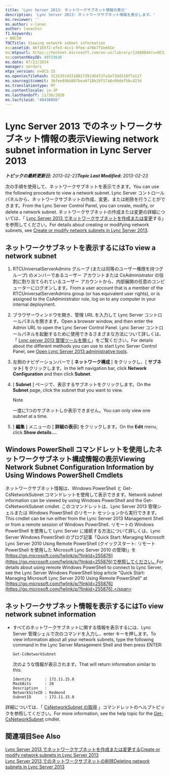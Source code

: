 ```yaml
---
title: 'Lync Server 2013: ネットワークサブネット情報の表示'
description: 'Lync Server 2013: ネットワークサブネット情報を表示します。'
ms.reviewer: ''
ms.author: v-lanac
author: lanachin
f1.keywords:
- NOCSH
TOCTitle: Viewing network subnet information
ms:assetid: 46f165f2-efe3-4cc1-9fee-a78b7f2ed41e
ms:mtpsurl: https://technet.microsoft.com/en-us/library/JJ688044(v=OCS.15)
ms:contentKeyID: 49733636
ms.date: 07/23/2014
manager: serdars
mtps_version: v=OCS.15
ms.openlocfilehash: 313135c43318817391d54f2fa3e73dd318f7a11f
ms.sourcegitcommit: 36fee89bb887bea4f18b19f17a8c69daf5bc423d
ms.translationtype: MT
ms.contentlocale: ja-JP
ms.lasthandoff: 11/26/2020
ms.locfileid: "49438856"
---
```

# <a name="viewing-network-subnet-information-in-lync-server-2013"></a><span data-ttu-id="4f8ca-103">Lync Server 2013 でのネットワークサブネット情報の表示</span><span class="sxs-lookup"><span data-stu-id="4f8ca-103">Viewing network subnet information in Lync Server 2013</span></span>

<div data-xmlns="http://www.w3.org/1999/xhtml">

<div class="topic" data-xmlns="http://www.w3.org/1999/xhtml" data-msxsl="urn:schemas-microsoft-com:xslt" data-cs="https://msdn.microsoft.com/">

<div data-asp="https://msdn2.microsoft.com/asp">



</div>

<div id="mainSection">

<div id="mainBody"><span data-ttu-id="4f8ca-104">

<span> </span></span><span class="sxs-lookup"><span data-stu-id="4f8ca-104">

<span> </span></span></span>

<span data-ttu-id="4f8ca-105">_**トピックの最終更新日:** 2013-02-23_</span><span class="sxs-lookup"><span data-stu-id="4f8ca-105">_**Topic Last Modified:** 2013-02-23_</span></span>

<span data-ttu-id="4f8ca-106">次の手順を使用して、ネットワークサブネットを表示できます。</span><span class="sxs-lookup"><span data-stu-id="4f8ca-106">You can use the following procedure to view a network subnet.</span></span> <span data-ttu-id="4f8ca-107">Lync Server コントロールパネルから、ネットワークサブネットの作成、変更、または削除を行うことができます。</span><span class="sxs-lookup"><span data-stu-id="4f8ca-107">From the Lync Server Control Panel, you can create, modify, or delete a network subnet.</span></span> <span data-ttu-id="4f8ca-108">ネットワークサブネットの作成または変更の詳細については、「 [Lync Server 2013 でネットワークサブネットを作成または変更](lync-server-2013-create-or-modify-network-subnets.md)する」を参照してください。</span><span class="sxs-lookup"><span data-stu-id="4f8ca-108">For details about creating or modifying network subnets, see [Create or modify network subnets in Lync Server 2013](lync-server-2013-create-or-modify-network-subnets.md).</span></span>

<div>

## <a name="to-view-a-network-subnet"></a><span data-ttu-id="4f8ca-109">ネットワークサブネットを表示するには</span><span class="sxs-lookup"><span data-stu-id="4f8ca-109">To view a network subnet</span></span>

1.  <span data-ttu-id="4f8ca-110">RTCUniversalServerAdmins グループ (または同等のユーザー権限を持つグループ) のメンバーであるユーザー アカウントまたは CsAdministrator の役割に割り当てられているユーザー アカウントから、内部展開の任意のコンピューターにログオンします。</span><span class="sxs-lookup"><span data-stu-id="4f8ca-110">From a user account that is a member of the RTCUniversalServerAdmins group (or has equivalent user rights), or is assigned to the CsAdministrator role, log on to any computer in your internal deployment.</span></span>

2.  <span data-ttu-id="4f8ca-111">ブラウザーウィンドウを開き、管理 URL を入力して Lync Server コントロールパネルを開きます。</span><span class="sxs-lookup"><span data-stu-id="4f8ca-111">Open a browser window, and then enter the Admin URL to open the Lync Server Control Panel.</span></span> <span data-ttu-id="4f8ca-112">Lync Server コントロールパネルを起動するために使用できるさまざまな方法について詳しくは、「 [Lync server 2013 管理ツールを開く](lync-server-2013-open-lync-server-administrative-tools.md)」をご覧ください。</span><span class="sxs-lookup"><span data-stu-id="4f8ca-112">For details about the different methods you can use to start Lync Server Control Panel, see [Open Lync Server 2013 administrative tools](lync-server-2013-open-lync-server-administrative-tools.md).</span></span>

3.  <span data-ttu-id="4f8ca-113">左側のナビゲーションバーで [ **ネットワーク構成** ] をクリックし、[ **サブネット**] をクリックします。</span><span class="sxs-lookup"><span data-stu-id="4f8ca-113">In the left navigation bar, click **Network Configuration** and then click **Subnet**.</span></span>

4.  <span data-ttu-id="4f8ca-114">[ **Subnet** ] ページで、表示するサブネットをクリックします。</span><span class="sxs-lookup"><span data-stu-id="4f8ca-114">On the **Subnet** page, click the subnet that you want to view.</span></span>
    
    <div>
    

    > [!NOTE]  
    > <span data-ttu-id="4f8ca-115">一度に1つのサブネットしか表示できません。</span><span class="sxs-lookup"><span data-stu-id="4f8ca-115">You can only view one subnet at a time.</span></span>

    
    </div>

5.  <span data-ttu-id="4f8ca-116">[ **編集** ] メニューの [ **詳細の表示**] をクリックします。</span><span class="sxs-lookup"><span data-stu-id="4f8ca-116">On the **Edit** menu, click **Show details…**.</span></span>

</div>

<div>

## <a name="viewing-network-subnet-configuration-information-by-using-windows-powershell-cmdlets"></a><span data-ttu-id="4f8ca-117">Windows PowerShell コマンドレットを使用したネットワークサブネット構成情報の表示</span><span class="sxs-lookup"><span data-stu-id="4f8ca-117">Viewing Network Subnet Configuration Information by Using Windows PowerShell Cmdlets</span></span>

<span data-ttu-id="4f8ca-118">ネットワークサブネット情報は、Windows PowerShell と Get-CsNetworkSubnet コマンドレットを使用して表示できます。</span><span class="sxs-lookup"><span data-stu-id="4f8ca-118">Network subnet information can be viewed by using Windows PowerShell and the Get-CsNetworkSubnet cmdlet.</span></span> <span data-ttu-id="4f8ca-119">このコマンドレットは、Lync Server 2013 管理シェルまたは Windows PowerShell のリモート セッションから実行できます。</span><span class="sxs-lookup"><span data-stu-id="4f8ca-119">This cmdlet can be run either from the Lync Server 2013 Management Shell or from a remote session of Windows PowerShell.</span></span> <span data-ttu-id="4f8ca-120">リモートの Windows PowerShell を使用して Lync Server に接続する方法について詳しくは、Lync Server Windows PowerShell のブログ記事「Quick Start: Managing Microsoft Lync Server 2010 Using Remote PowerShell (クイックスタート: リモート PowerShell を使用した Microsoft Lync Server 2010 の管理)」を[https://go.microsoft.com/fwlink/p/?linkId=255876](https://go.microsoft.com/fwlink/p/?linkid=255876)で参照してください。</span><span class="sxs-lookup"><span data-stu-id="4f8ca-120">For details about using remote Windows PowerShell to connect to Lync Server, see the Lync Server Windows PowerShell blog article "Quick Start: Managing Microsoft Lync Server 2010 Using Remote PowerShell" at [https://go.microsoft.com/fwlink/p/?linkId=255876](https://go.microsoft.com/fwlink/p/?linkid=255876).</span></span>

<div>

## <a name="to-view-network-subnet-information"></a><span data-ttu-id="4f8ca-121">ネットワークサブネット情報を表示するには</span><span class="sxs-lookup"><span data-stu-id="4f8ca-121">To view network subnet information</span></span>

  - <span data-ttu-id="4f8ca-122">すべてのネットワークサブネットに関する情報を表示するには、Lync Server 管理シェルで次のコマンドを入力し、enter キーを押します。</span><span class="sxs-lookup"><span data-stu-id="4f8ca-122">To view information about all your network subnets, type the following command in the Lync Server Management Shell and then press ENTER:</span></span>
    
        Get-CsNetworkSubnet
    
    <span data-ttu-id="4f8ca-123">次のような情報が表示されます。</span><span class="sxs-lookup"><span data-stu-id="4f8ca-123">That will return information similar to this:</span></span>
    
        Identity      : 172.11.15.0
        MaskBits      : 28
        Description   :
        NetworkSiteID : Redmond
        SubnetID      : 172.11.15.0

</div>

<span data-ttu-id="4f8ca-124">詳細については、「 [CsNetworkSubnet の取得](https://docs.microsoft.com/powershell/module/skype/Get-CsNetworkSubnet) 」コマンドレットのヘルプトピックを参照してください。</span><span class="sxs-lookup"><span data-stu-id="4f8ca-124">For more information, see the help topic for the [Get-CsNetworkSubnet](https://docs.microsoft.com/powershell/module/skype/Get-CsNetworkSubnet) cmdlet.</span></span>

</div>

<div>

## <a name="see-also"></a><span data-ttu-id="4f8ca-125">関連項目</span><span class="sxs-lookup"><span data-stu-id="4f8ca-125">See Also</span></span>


[<span data-ttu-id="4f8ca-126">Lync Server 2013 でネットワークサブネットを作成または変更する</span><span class="sxs-lookup"><span data-stu-id="4f8ca-126">Create or modify network subnets in Lync Server 2013</span></span>](lync-server-2013-create-or-modify-network-subnets.md)  
[<span data-ttu-id="4f8ca-127">Lync Server 2013 でのネットワークサブネットの削除</span><span class="sxs-lookup"><span data-stu-id="4f8ca-127">Deleting network subnets in Lync Server 2013</span></span>](lync-server-2013-deleting-network-subnets.md)  
  

<span data-ttu-id="4f8ca-128"></div>

</div>

<span> </span>

</div>

</div>

</span><span class="sxs-lookup"><span data-stu-id="4f8ca-128"></div>

</div>

<span> </span>

</div>

</div>

</span></span></div>

